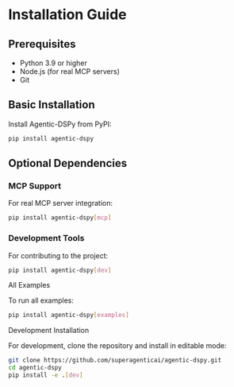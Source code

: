 # Installation Guide  
  
## Prerequisites  
  
- Python 3.9 or higher  
- Node.js (for real MCP servers)  
- Git  
  
## Basic Installation  
  
Install Agentic-DSPy from PyPI:  
  
```bash  
pip install agentic-dspy
```

## Optional Dependencies

### MCP Support

For real MCP server integration:

```bash
pip install agentic-dspy[mcp]
```

### Development Tools
For contributing to the project:

```bash
pip install agentic-dspy[dev]
```

All Examples



To run all examples:

```bash
pip install agentic-dspy[examples]
```

Development Installation

For development, clone the repository and install in editable mode:

```bash
git clone https://github.com/superagenticai/agentic-dspy.git  
cd agentic-dspy  
pip install -e .[dev]
```


